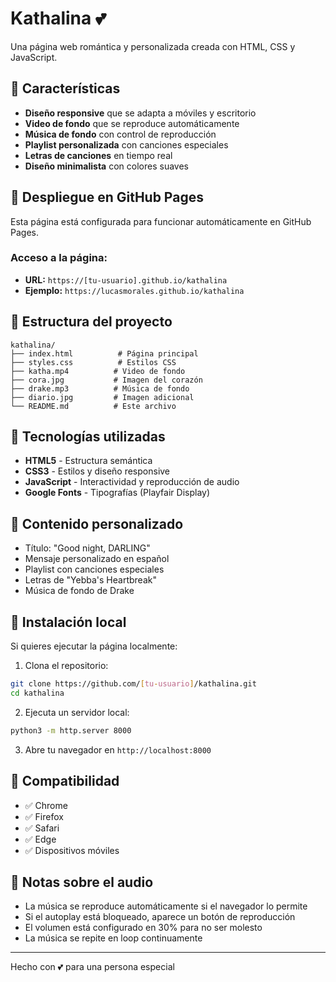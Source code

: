 # Kathalina 💕

Una página web romántica y personalizada creada con HTML, CSS y JavaScript.

## 🎵 Características

- **Diseño responsive** que se adapta a móviles y escritorio
- **Video de fondo** que se reproduce automáticamente
- **Música de fondo** con control de reproducción
- **Playlist personalizada** con canciones especiales
- **Letras de canciones** en tiempo real
- **Diseño minimalista** con colores suaves

## 🚀 Despliegue en GitHub Pages

Esta página está configurada para funcionar automáticamente en GitHub Pages.

### Acceso a la página:
- **URL:** `https://[tu-usuario].github.io/kathalina`
- **Ejemplo:** `https://lucasmorales.github.io/kathalina`

## 📁 Estructura del proyecto

```
kathalina/
├── index.html          # Página principal
├── styles.css          # Estilos CSS
├── katha.mp4          # Video de fondo
├── cora.jpg           # Imagen del corazón
├── drake.mp3          # Música de fondo
├── diario.jpg         # Imagen adicional
└── README.md          # Este archivo
```

## 🎨 Tecnologías utilizadas

- **HTML5** - Estructura semántica
- **CSS3** - Estilos y diseño responsive
- **JavaScript** - Interactividad y reproducción de audio
- **Google Fonts** - Tipografías (Playfair Display)

## 💝 Contenido personalizado

- Título: "Good night, DARLING"
- Mensaje personalizado en español
- Playlist con canciones especiales
- Letras de "Yebba's Heartbreak"
- Música de fondo de Drake

## 🔧 Instalación local

Si quieres ejecutar la página localmente:

1. Clona el repositorio:
```bash
git clone https://github.com/[tu-usuario]/kathalina.git
cd kathalina
```

2. Ejecuta un servidor local:
```bash
python3 -m http.server 8000
```

3. Abre tu navegador en `http://localhost:8000`

## 📱 Compatibilidad

- ✅ Chrome
- ✅ Firefox
- ✅ Safari
- ✅ Edge
- ✅ Dispositivos móviles

## 🎵 Notas sobre el audio

- La música se reproduce automáticamente si el navegador lo permite
- Si el autoplay está bloqueado, aparece un botón de reproducción
- El volumen está configurado en 30% para no ser molesto
- La música se repite en loop continuamente

---

Hecho con 💕 para una persona especial
